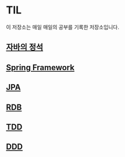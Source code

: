 # TIL

이 저장소는 매일 매일의 공부를 기록한 저장소입니다.

## [자바의 정석](./자바의정석/README.md)
## [Spring Framework](./Spring/README.md)
## [JPA](./JPA/README.md)
## [RDB]()
## [TDD]()
## [DDD]()
